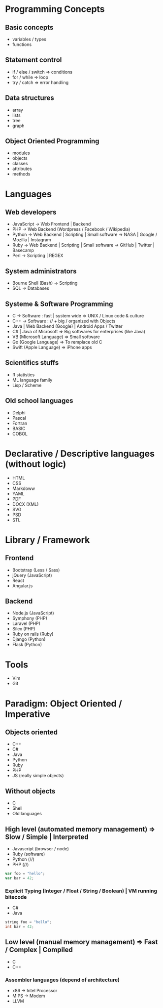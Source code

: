 # Programming Concepts

## Basic concepts
* variables / types
* functions

## Statement control
* if / else / switch => conditions
* for / while => loop
* try / catch => error handling

## Data structures
* array
* lists
* tree
* graph

## Object Oriented Programming
* modules
* objects
* classes
* attributes
* methods

# Languages

## Web developers
* JavaScript -> Web Frontend | Backend
* PHP -> Web Backend (Wordpress / Facebook / Wikipedia)
* Python -> Web Backend | Scripting | Small software -> NASA | Google / Mozilla | Instagram
* Ruby -> Web Backend | Scripting | Small software -> GitHub | Twitter | Basecamp
* Perl -> Scripting | REGEX

## System administrators
* Bourne Shell (Bash) -> Scripting
* SQL -> Databases

## Systeme & Software Programming
* C -> Software : fast | system wide => UNIX / Linux code & culture
* C++ -> Software : // + big / organized with Objects
* Java | Web Backend (Google) | Android Apps / Twitter
* C# | Java of Microsoft => Big softwares for enterprises (like Java)
* VB (Microsoft Language) => Small software
* Go (Google Language) => To remplace old C
* Swift (Apple Language) => iPhone apps

## Scientifics stuffs
* R statistics
* ML language family
* Lisp / Scheme

## Old school languages
* Delphi
* Pascal
* Fortran
* BASIC
* COBOL

# Declarative / Descriptive languages (without logic)

* HTML
* CSS
* Markdoww
* YAML
* PDF
* DOCX (XML)
* SVG
* PSD
* STL

# Library / Framework

## Frontend
* Bootstrap (Less / Sass)
* jQuery (JavaScript)
* React
* Angular.js

## Backend
* Node.js (JavaScript)
* Symphony (PHP)
* Laravel (PHP)
* Silex (PHP)
* Ruby on rails (Ruby)
* Django (Python)
* Flask (Python)

# Tools
* Vim
* Git

# Paradigm: Object Oriented / Imperative

## Objects oriented
* C++
* C#
* Java
* Python
* Ruby
* PHP
* JS (really simple objects)

## Without objects
* C
* Shell
* Old languages

## High level (automated memory management) => Slow / Simple | Interpreted
* Javascript (browser / node)
* Ruby (software)
* Python (//) 
* PHP (//)
```javascript
var foo = "hello";
var bar = 42;
```

### Explicit Typing (Integer / Float / String / Boolean) | VM running bitecode
* C#
* Java
```java
string foo = "hello";
int bar = 42;
```

## Low level (manual memory management) => Fast / Complex | Compiled
* C
* C++

### Assembler languages (depend of architecture)
* x86 -> Intel Processor
* MIPS -> Modem
* LLVM
